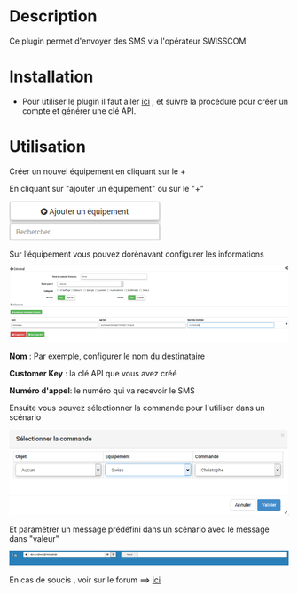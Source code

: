 Description 
===========

Ce plugin permet d'envoyer des SMS via l'opérateur SWISSCOM


Installation
=============

- Pour utiliser le plugin il faut aller [ici](https://docs.developer.swisscom.com/api-service-offerings/smart-messaging.html) , et suivre la procédure pour créer un compte et générer une clé API.



Utilisation
===========

Créer un nouvel équipement en cliquant sur le +


En cliquant sur "ajouter un équipement" ou sur le "+"

![Swissms_screenshot2](../images/Swissms_screenshot2.png)

Sur l’équipement vous pouvez dorénavant configurer les informations

![Swissms_screenshot3](../images/Swissms_screenshot3.png)

**Nom** : Par exemple, configurer le nom du destinataire

**Customer Key** : la clé API que vous avez créé

**Numéro d'appel**:  le numéro qui va recevoir le SMS

Ensuite vous pouvez sélectionner la commande pour l'utiliser dans un scénario

![Swissms_screenshot4](../images/Swissms_screenshot4.png)

Et paramétrer un message prédéfini dans un scénario avec le message dans "valeur"

![Swissms_screenshot5](../images/Swissms_screenshot5.png)

En cas de soucis , voir sur le forum ==> [ici](https://www.jeedom.com/forum/viewtopic.php?f=140&t=6142)






